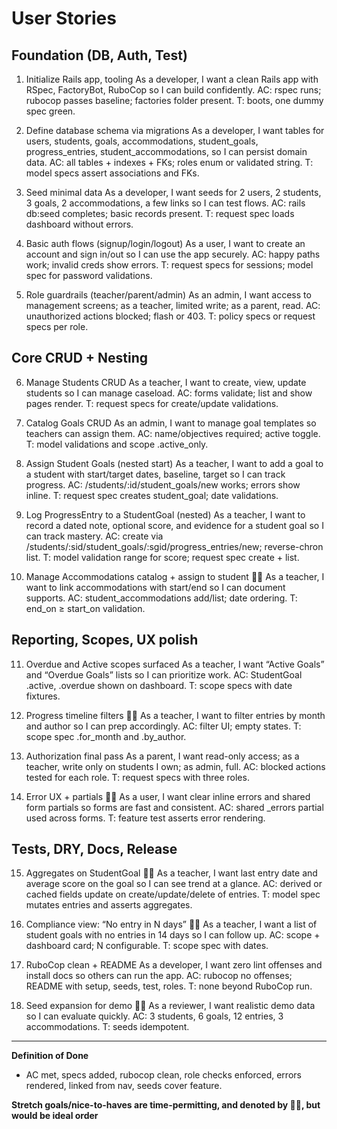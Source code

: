 # User Stories

## Foundation (DB, Auth, Test)
1. Initialize Rails app, tooling
As a developer, I want a clean Rails app with RSpec, FactoryBot, RuboCop so I can build confidently.
AC: rspec runs; rubocop passes baseline; factories folder present.
T: boots, one dummy spec green.

2. Define database schema via migrations
As a developer, I want tables for users, students, goals, accommodations, student_goals, progress_entries, student_accommodations, so I can persist domain data.
AC: all tables + indexes + FKs; roles enum or validated string.
T: model specs assert associations and FKs.

3. Seed minimal data
As a developer, I want seeds for 2 users, 2 students, 3 goals, 2 accommodations, a few links so I can test flows.
AC: rails db:seed completes; basic records present.
T: request spec loads dashboard without errors.

4. Basic auth flows (signup/login/logout)
As a user, I want to create an account and sign in/out so I can use the app securely.
AC: happy paths work; invalid creds show errors.
T: request specs for sessions; model spec for password validations.

5. Role guardrails (teacher/parent/admin)
As an admin, I want access to management screens; as a teacher, limited write; as a parent, read.
AC: unauthorized actions blocked; flash or 403.
T: policy specs or request specs per role.

## Core CRUD + Nesting
6. Manage Students CRUD
As a teacher, I want to create, view, update students so I can manage caseload.
AC: forms validate; list and show pages render.
T: request specs for create/update validations.

7. Catalog Goals CRUD
As an admin, I want to manage goal templates so teachers can assign them.
AC: name/objectives required; active toggle.
T: model validations and scope .active_only.

8. Assign Student Goals (nested start)
As a teacher, I want to add a goal to a student with start/target dates, baseline, target so I can track progress.
AC: /students/:id/student_goals/new works; errors show inline.
T: request spec creates student_goal; date validations.

9. Log ProgressEntry to a StudentGoal (nested)
As a teacher, I want to record a dated note, optional score, and evidence for a student goal so I can track mastery.
AC: create via /students/:sid/student_goals/:sgid/progress_entries/new; reverse-chron list.
T: model validation range for score; request spec create + list.

10. Manage Accommodations catalog + assign to student 😮‍💨
As a teacher, I want to link accommodations with start/end so I can document supports.
AC: student_accommodations add/list; date ordering.
T: end_on ≥ start_on validation.

## Reporting, Scopes, UX polish
11. Overdue and Active scopes surfaced
As a teacher, I want “Active Goals” and “Overdue Goals” lists so I can prioritize work.
AC: StudentGoal .active, .overdue shown on dashboard.
T: scope specs with date fixtures.

12. Progress timeline filters 😮‍💨
As a teacher, I want to filter entries by month and author so I can prep accordingly.
AC: filter UI; empty states.
T: scope spec .for_month and .by_author.

13. Authorization final pass
As a parent, I want read-only access; as a teacher, write only on students I own; as admin, full.
AC: blocked actions tested for each role.
T: request specs with three roles.

14. Error UX + partials 😮‍💨
As a user, I want clear inline errors and shared form partials so forms are fast and consistent.
AC: shared _errors partial used across forms.
T: feature test asserts error rendering.

## Tests, DRY, Docs, Release
15. Aggregates on StudentGoal 😮‍💨
As a teacher, I want last entry date and average score on the goal so I can see trend at a glance.
AC: derived or cached fields update on create/update/delete of entries.
T: model spec mutates entries and asserts aggregates.

16. Compliance view: “No entry in N days” 😮‍💨
As a teacher, I want a list of student goals with no entries in 14 days so I can follow up.
AC: scope + dashboard card; N configurable.
T: scope spec with dates.

17. RuboCop clean + README
As a developer, I want zero lint offenses and install docs so others can run the app.
AC: rubocop no offenses; README with setup, seeds, test, roles.
T: none beyond RuboCop run.

18. Seed expansion for demo 😮‍💨
As a reviewer, I want realistic demo data so I can evaluate quickly.
AC: 3 students, 6 goals, 12 entries, 3 accommodations.
T: seeds idempotent.

---

**Definition of Done**
- AC met, specs added, rubocop clean, role checks enforced, errors rendered, linked from nav, seeds cover feature.

**Stretch goals/nice-to-haves are time-permitting, and denoted by 😮‍💨, but would be ideal order**
